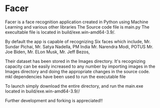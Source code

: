 # Facer
Facer is a face recognition application created in Python using Machine Learning and various other libraries
The Source code file is main.py 
The execultable file is located in build/exe.win-amd64-3.9/.

By default the app is capable of recognizing Six faces which include,
Mr. Sundar Pichai,
Mr. Satya Nadella,
PM India Mr. Narendra Modi,
POTUS Mr. Joe Biden,
Mr. ELon Musk,
Mr. Jeff Bezos,

Their dataset has been stored in the Images directory.
It's recognizing capacity can be easily increased to any number by importing images in the Images directory and doing the appropriate changes in the source code.
mkl dependencies have been used to run the executable file


To launch simply download the entire directory, and run the main.exe located in build/exe.win-amd64-3.9//

Further development and forking is appreciated!!
